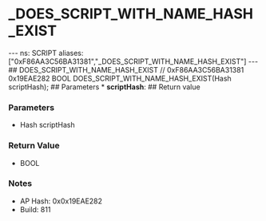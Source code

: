 # _DOES_SCRIPT_WITH_NAME_HASH_EXIST

--- ns: SCRIPT aliases: ["0xF86AA3C56BA31381","_DOES_SCRIPT_WITH_NAME_HASH_EXIST"] --- ## DOES_SCRIPT_WITH_NAME_HASH_EXIST  // 0xF86AA3C56BA31381 0x19EAE282 BOOL DOES_SCRIPT_WITH_NAME_HASH_EXIST(Hash scriptHash);  ## Parameters * **scriptHash**:  ## Return value

### Parameters
* Hash scriptHash

### Return Value
* BOOL

### Notes
* AP Hash: 0x0x19EAE282
* Build: 811


